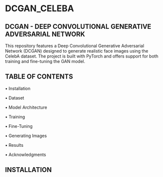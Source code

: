# DCGAN_CELEBA

## DCGAN - DEEP CONVOLUTIONAL GENERATIVE ADVERSARIAL NETWORK

This repository features a Deep Convolutional Generative Adversarial Network (DCGAN) designed to generate realistic face images using the CelebA dataset. The project is built with PyTorch and offers support for both training and fine-tuning the GAN model.

## TABLE OF CONTENTS

• Installation

• Dataset

• Model Architecture

• Training

• Fine-Tuning

• Generating Images

• Results

• Acknowledgments

## INSTALLATION
